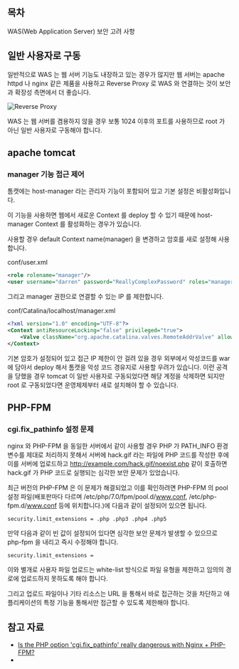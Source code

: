 ## 목차

WAS(Web Application Server) 보안 고려 사항

<!-- toc -->

## 일반 사용자로 구동

일반적으로 WAS 는 웹 서버 기능도 내장하고 있는 경우가 많지만  웹 서버는 apache httpd 나 nginx 같은 제품을 사용하고 Reverse Proxy 로 WAS 와 연결하는 것이 보안과 확장성 측면에서 더 좋습니다.

![Reverse Proxy](https://cloud.githubusercontent.com/assets/404534/14357003/e18f6cee-fd21-11e5-89a0-b2e70b96a518.png "Reverse Proxy")

WAS 는 웹 서버를 겸용하지 않을 경우 보통 1024 이후의 포트를 사용하므로 root 가 아닌 일반 사용자로 구동해야 합니다.

## apache tomcat

### manager 기능 접근 제어
톰캣에는 host-manager 라는 관리자 기능이 포함되어 있고 기본 설정은 비활성화입니다.

이 기능을 사용하면 웹에서 새로운 Context 를 deploy 할 수 있기 때문에 host-manager Context 를 활성화하는 경우가 있습니다.

사용할 경우 default Context name(manager) 을 변경하고 암호를 새로 설정해 사용합니다.

conf/user.xml

```xml
<role rolename="manager"/>
<user username="darren" password="ReallyComplexPassword" roles="manager"/>
```

그리고 manager 권한으로 연결할 수 있는 IP 를 제한합니다.

conf/Catalina/localhost/manager.xml

```xml
<?xml version="1.0" encoding="UTF-8"?>
<Context antiResourceLocking="false" privileged="true">
    <Valve className="org.apache.catalina.valves.RemoteAddrValve" allow="192\.168\.152\.\d+|127\.0\.0\.1"/>
</Context>
```

 기본 암호가 설정되어 있고 접근 IP 제한이 안 걸려 있을 경우 외부에서 악성코드를 war 에 담아서 deploy 해서 톰캣을 악성 코드 경유지로 사용할 우려가 있습니다.
이런 공격을 당했을 경우 tomcat 이 일반 사용자로 구동되었다면 해당 계정을 삭제하면 되지만 root 로 구동되었다면 운영체제부터 새로 설치해야 할 수 있습니다.


## PHP-FPM

### cgi.fix_pathinfo 설정 문제
 
nginx 와 PHP-FPM 을 동일한 서버에서 같이 사용할 경우 PHP 가 PATH_INFO 환경 변수를 제대로 처리하지 못해서 서버에 hack.gif 라는 파일에 PHP 코드를 작성한 후에 이를 서버에 업로드하고 http://example.com/hack.gif/noexist.php 같이 호출하면 hack.gif 가 PHP 코드로 실행되는 심각한 보안 문제가 있었습니다.

최근 버전의 PHP-FPM 은 이 문제가 해결되었고 이를 확인하려면 PHP-FPM 의 pool 설정 파일(배포판마다 다르며 /etc/php/7.0/fpm/pool.d/www.conf, /etc/php-fpm.d/www.conf 등에 위치합니다.)에 다음과 같이 설정되어 있으면 됩니다.

```
security.limit_extensions = .php .php3 .php4 .php5
```

만약 다음과 같이 빈 값이 설정되어 있다면 심각한 보안 문제가 발생할 수 있으므로 php-fpm 을 내리고 즉시 수정해야 합니다. 

```
security.limit_extensions =
```

이와 별개로 사용자 파일 업로드는 white-list 방식으로 파일 유형을 제한하고 임의의 경로에 업로드하지 못하도록 해야 합니다.

그리고 업로드 파일이나 기타 리소스는 URL 을 통해서 바로 접근하는 것을 차단하고 애플리케이션의 특정 기능을 통해서만 접근할 수 있도록 제한해야 합니다.



## 참고 자료
* [Is the PHP option 'cgi.fix_pathinfo' really dangerous with Nginx + PHP-FPM?](http://serverfault.com/questions/627903/is-the-php-option-cgi-fix-pathinfo-really-dangerous-with-nginx-php-fpm)
* 